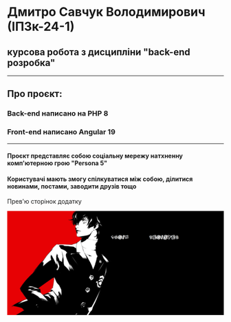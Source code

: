 # Дмитро Савчук Володимирович (ІПЗк-24-1)
## курсова робота з дисципліни "back-end розробка"

-----

## Про проєкт:



### Back-end написано на PHP 8
### Front-end написано Angular 19

-----

#### Проєкт представляє собою соціальну мережу натхненну комп'ютерною грою "Persona 5"
#### Користувачі мають змогу спілкуватися між собою, ділитися новинами, постами, заводити друзів тощо



Прев'ю сторінок додатку

![Alt text](media/auth.PNG)

